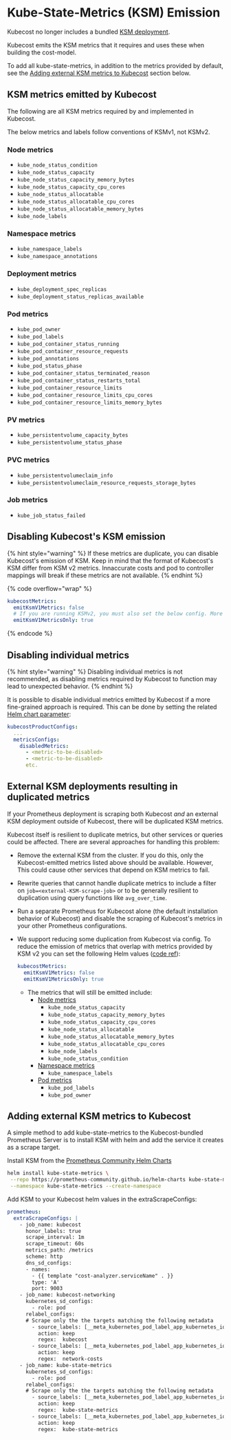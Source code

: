 # Kube-State-Metrics (KSM) Emission

Kubecost no longer includes a bundled [KSM deployment](https://github.com/kubernetes/kube-state-metrics). 

Kubecost emits the KSM metrics that it requires and uses these when building the cost-model.

To add all kube-state-metrics, in addition to the metrics provided by default, see the [Adding external KSM metrics to Kubecost](#adding-external-ksm-metrics-to-kubecost) section below.

## KSM metrics emitted by Kubecost

The following are all KSM metrics required by and implemented in Kubecost. 

The below metrics and labels follow conventions of KSMv1, not KSMv2.

### Node metrics

* `kube_node_status_condition`
* `kube_node_status_capacity`
* `kube_node_status_capacity_memory_bytes`
* `kube_node_status_capacity_cpu_cores`
* `kube_node_status_allocatable`
* `kube_node_status_allocatable_cpu_cores`
* `kube_node_status_allocatable_memory_bytes`
* `kube_node_labels`

### Namespace metrics

* `kube_namespace_labels`
* `kube_namespace_annotations`

### Deployment metrics

* `kube_deployment_spec_replicas`
* `kube_deployment_status_replicas_available`

### Pod metrics

* `kube_pod_owner`
* `kube_pod_labels`
* `kube_pod_container_status_running`
* `kube_pod_container_resource_requests`
* `kube_pod_annotations`
* `kube_pod_status_phase`
* `kube_pod_container_status_terminated_reason`
* `kube_pod_container_status_restarts_total`
* `kube_pod_container_resource_limits`
* `kube_pod_container_resource_limits_cpu_cores`
* `kube_pod_container_resource_limits_memory_bytes`

### PV metrics

* `kube_persistentvolume_capacity_bytes`
* `kube_persistentvolume_status_phase`

### PVC metrics

* `kube_persistentvolumeclaim_info`
* `kube_persistentvolumeclaim_resource_requests_storage_bytes`

### Job metrics

* `kube_job_status_failed`

## Disabling Kubecost's KSM emission

{% hint style="warning" %}
If these metrics are duplicate, you can disable Kubecost's emission of KSM. Keep in mind that the format of Kubecost's KSM differ from KSM v2 metrics. Innaccurate costs and pod to controller mappings will break if these metrics are not available.
{% endhint %}

{% code overflow="wrap" %}
```yaml
kubecostMetrics:
  emitKsmV1Metrics: false
  # If you are running KSMv2, you must also set the below config. More details below.
  emitKsmV1MetricsOnly: true
```
{% endcode %}

## Disabling individual metrics

{% hint style="warning" %}
Disabling individual metrics is not recommended, as disabling metrics required by Kubecost to function may lead to unexpected behavior.
{% endhint %}

It is possible to disable individual metrics emitted by Kubecost if a more fine-grained approach is required. This can be done by setting the related [Helm chart parameter](https://github.com/kubecost/cost-analyzer-helm-chart/blob/f9a8f3326a540e1b0ece714c52f100fa085bf0b8/cost-analyzer/values.yaml#L928-L929):

```yaml
kubecostProductConfigs:
  ...
  metricsConfigs:
    disabledMetrics:
      - <metric-to-be-disabled>
      - <metric-to-be-disabled>
      etc.
```

## External KSM deployments resulting in duplicated metrics

If your Prometheus deployment is scraping both Kubecost _and_ an external KSM deployment outside of Kubecost, there will be duplicated KSM metrics.

Kubecost itself is resilient to duplicate metrics, but other services or queries could be affected. There are several approaches for handling this problem:

* Remove the external KSM from the cluster. If you do this, only the Kubecost-emitted metrics listed above should be available. However, This could cause other services that depend on KSM metrics to fail.
* Rewrite queries that cannot handle duplicate metrics to include a filter on `job=<external-KSM-scrape-job>` or to be generally resilient to duplication using query functions like `avg_over_time`.
* Run a separate Prometheus for Kubecost alone (the default installation behavior of Kubecost) and disable the scraping of Kubecost's metrics in your other Prometheus configurations.
* We support reducing some duplication from Kubecost via config. To reduce the emission of metrics that overlap with metrics provided by KSM v2 you can set the following Helm values ([code ref](https://github.com/kubecost/cost-model/blob/0a0793ec040013fe44c058ff37f032449a2f1191/pkg/metrics/kubemetrics.go#L110-L123)):

  ```yaml
  kubecostMetrics:
    emitKsmV1Metrics: false
    emitKsmV1MetricsOnly: true
  ```

  * The metrics that will still be emitted include:
    * [Node metrics](https://github.com/kubecost/cost-model/blob/0a0793ec040013fe44c058ff37f032449a2f1191/pkg/metrics/nodemetrics.go#L30-L57)
      * `kube_node_status_capacity`
      * `kube_node_status_capacity_memory_bytes`
      * `kube_node_status_capacity_cpu_cores`
      * `kube_node_status_allocatable`
      * `kube_node_status_allocatable_memory_bytes`
      * `kube_node_status_allocatable_cpu_cores`
      * `kube_node_labels`
      * `kube_node_status_condition`
    * [Namespace metrics](https://github.com/kubecost/cost-model/blob/0a0793ec040013fe44c058ff37f032449a2f1191/pkg/metrics/namespacemetrics.go#L121-L129)
      * `kube_namespace_labels`
    * [Pod metrics](https://github.com/kubecost/cost-model/blob/0a0793ec040013fe44c058ff37f032449a2f1191/pkg/metrics/podlabelmetrics.go#L51-L60)
      * `kube_pod_labels`
      * `kube_pod_owner`

## Adding external KSM metrics to Kubecost

A simple method to add kube-state-metrics to the Kubecost-bundled Prometheus Server is to install KSM with helm and add the service it creates as a scrape target.

Install KSM from the [Prometheus Community Helm Charts](https://github.com/prometheus-community/helm-charts)

```sh
helm install kube-state-metrics \
 --repo https://prometheus-community.github.io/helm-charts kube-state-metrics \
 --namespace kube-state-metrics --create-namespace
```

Add KSM to your Kubecost helm values in the extraScrapeConfigs:

```yaml
prometheus:
  extraScrapeConfigs: |
    - job_name: kubecost
      honor_labels: true
      scrape_interval: 1m
      scrape_timeout: 60s
      metrics_path: /metrics
      scheme: http
      dns_sd_configs:
      - names:
        - {{ template "cost-analyzer.serviceName" . }}
        type: 'A'
        port: 9003
    - job_name: kubecost-networking
      kubernetes_sd_configs:
        - role: pod
      relabel_configs:
      # Scrape only the the targets matching the following metadata
        - source_labels: [__meta_kubernetes_pod_label_app_kubernetes_io_instance]
          action: keep
          regex:  kubecost
        - source_labels: [__meta_kubernetes_pod_label_app_kubernetes_io_name]
          action: keep
          regex:  network-costs
    - job_name: kube-state-metrics
      kubernetes_sd_configs:
        - role: pod
      relabel_configs:
      # Scrape only the the targets matching the following metadata
        - source_labels: [__meta_kubernetes_pod_label_app_kubernetes_io_instance]
          action: keep
          regex:  kube-state-metrics
        - source_labels: [__meta_kubernetes_pod_label_app_kubernetes_io_name]
          action: keep
          regex:  kube-state-metrics
```
